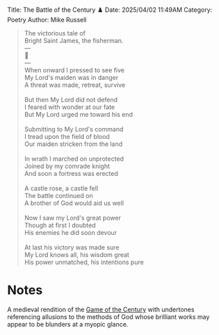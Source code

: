 Title: The Battle of the Century ♟️
Date: 2025/04/02 11:49AM
Category: Poetry
Author: Mike Russell

> The victorious tale of
> <br>
> Bright Saint James, the fisherman.
> <br>
> —
> <br>
> 👑
> <br>
> —
> <br>
> When onward I pressed to see five<br>
> My Lord's maiden was in danger<br>
> A threat was made, retreat, survive<br>
> <br>
> But then My Lord did not defend<br>
> I feared with wonder at our fate<br>
> But My Lord urged me toward his end<br>
> <br>
> Submitting to My Lord's command<br>
> I tread upon the field of blood<br>
> Our maiden stricken from the land<br>
> <br>
> In wrath I marched on unprotected<br>
> Joined by my comrade knight<br>
> And soon a fortress was erected<br>
> <br>
> A castle rose, a castle fell<br>
> The battle continued on<br>
> A brother of God would aid us well<br>
> <br>
> Now I saw my Lord's great power<br>
> Though at first I doubted<br>
> His enemies he did soon devour<br>
> <br>
> At last his victory was made sure<br>
> My Lord knows all, his wisdom great<br>
> His power unmatched, his intentions pure

# Notes

A medieval rendition of the [Game of the Century](https://en.wikipedia.org/wiki/Game_of_the_Century_(chess)) with undertones referencing allusions to the methods of God whose brilliant works may appear to be blunders at a myopic glance.
